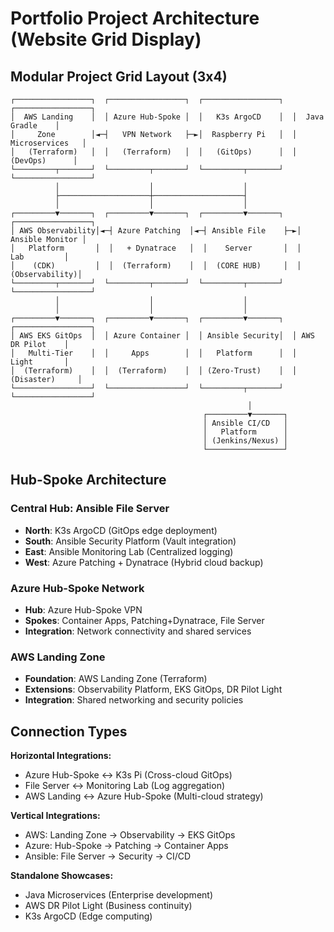 # Portfolio Project Architecture (Website Grid Display)

## Modular Project Grid Layout (3x4)

```
┌─────────────────┐  ┌─────────────────┐  ┌─────────────────┐  ┌─────────────────┐
│  AWS Landing    │  │ Azure Hub-Spoke │  │   K3s ArgoCD    │  │  Java Gradle    │
│     Zone        │◄─┤   VPN Network   ├─►│  Raspberry Pi   │  │ Microservices   │
│   (Terraform)   │  │   (Terraform)   │  │   (GitOps)      │  │   (DevOps)      │
└─────────┬───────┘  └─────────┬───────┘  └─────────┬───────┘  └─────────────────┘
          │                    │                    │
          ├────────────────────┼────────────────────┤
          │                    │                    │
┌─────────▼───────┐  ┌─────────▼───────┐  ┌─────────▼───────┐  ┌─────────────────┐
│ AWS Observability│◄─┤ Azure Patching  │◄─┤ Ansible File    ├─►│ Ansible Monitor │
│   Platform       │  │   + Dynatrace   │  │    Server       │  │     Lab         │
│    (CDK)         │  │  (Terraform)    │  │  (CORE HUB)     │  │  (Observability)│
└─────────┬───────┘  └─────────┬───────┘  └─────────┬───────┘  └─────────────────┘
          │                    │                    │
          │                    │                    │
┌─────────▼───────┐  ┌─────────▼───────┐  ┌─────────▼───────┐  ┌─────────────────┐
│ AWS EKS GitOps  │  │ Azure Container │  │ Ansible Security│  │ AWS DR Pilot    │
│   Multi-Tier    │  │     Apps        │  │   Platform      │  │     Light       │
│  (Terraform)    │  │  (Terraform)    │  │ (Zero-Trust)    │  │  (Disaster)     │
└─────────────────┘  └─────────────────┘  └─────────┬───────┘  └─────────────────┘
                                                     │
                                           ┌─────────▼───────┐
                                           │ Ansible CI/CD   │
                                           │   Platform      │
                                           │ (Jenkins/Nexus) │
                                           └─────────────────┘
```

## Hub-Spoke Architecture

### **Central Hub: Ansible File Server**
- **North**: K3s ArgoCD (GitOps edge deployment)
- **South**: Ansible Security Platform (Vault integration)
- **East**: Ansible Monitoring Lab (Centralized logging)
- **West**: Azure Patching + Dynatrace (Hybrid cloud backup)

### **Azure Hub-Spoke Network**
- **Hub**: Azure Hub-Spoke VPN
- **Spokes**: Container Apps, Patching+Dynatrace, File Server
- **Integration**: Network connectivity and shared services

### **AWS Landing Zone**
- **Foundation**: AWS Landing Zone (Terraform)
- **Extensions**: Observability Platform, EKS GitOps, DR Pilot Light
- **Integration**: Shared networking and security policies

## Connection Types

**Horizontal Integrations:**
- Azure Hub-Spoke ↔ K3s Pi (Cross-cloud GitOps)
- File Server ↔ Monitoring Lab (Log aggregation)
- AWS Landing ↔ Azure Hub-Spoke (Multi-cloud strategy)

**Vertical Integrations:**
- AWS: Landing Zone → Observability → EKS GitOps
- Azure: Hub-Spoke → Patching → Container Apps
- Ansible: File Server → Security → CI/CD

**Standalone Showcases:**
- Java Microservices (Enterprise development)
- AWS DR Pilot Light (Business continuity)
- K3s ArgoCD (Edge computing)